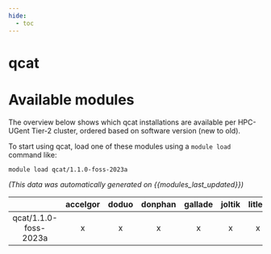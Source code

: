 ```yaml
---
hide:
  - toc
---
```


qcat
====

# Available modules


The overview below shows which qcat installations are available per HPC-UGent Tier-2 cluster, ordered based on software version (new to old).

To start using qcat, load one of these modules using a `module load` command like:

```shell
module load qcat/1.1.0-foss-2023a
```

*(This data was automatically generated on {{modules_last_updated}})*  

| |accelgor|doduo|donphan|gallade|joltik|litleo|shinx|
| :---: | :---: | :---: | :---: | :---: | :---: | :---: | :---: |
|qcat/1.1.0-foss-2023a|x|x|x|x|x|x|x|
